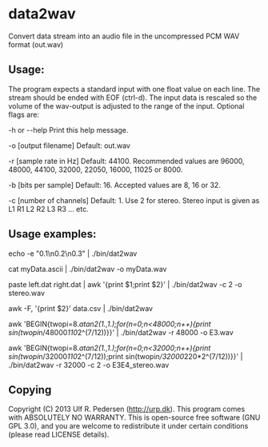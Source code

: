 # data2wav
Convert data stream into an audio file in the uncompressed PCM WAV format (out.wav)

## Usage:

The program expects a standard input with one float value on each line. The stream should be ended with EOF (ctrl-d). The input data is rescaled so the volume of the wav-output is adjusted to the range of the input. Optional flags are:

 -h or --help
     Print this help message.

 -o [output filename]
     Default: out.wav

 -r [sample rate in Hz]
     Default: 44100. Recommended values are 96000, 48000, 44100, 32000, 22050, 16000, 11025 or 8000.

 -b [bits per sample]
     Default: 16. Accepted values are 8, 16 or 32.

 -c [number of channels]
     Default: 1. Use 2 for stereo. Stereo input is given as L1 R1 L2 R2 L3 R3 ... etc.


## Usage examples: 

   echo -e "0.1\n0.2\n0.3" | ./bin/dat2wav

   cat myData.ascii | ./bin/dat2wav -o myData.wav

   paste left.dat right.dat | awk '{print $1;print $2}'  | ./bin/dat2wav -c 2 -o stereo.wav

   awk -F, '{print $2}' data.csv | ./bin/dat2wav

   awk 'BEGIN{twopi=8.*atan2(1.,1.);for(n=0;n<48000;n++){print sin(twopi*n/48000*110*2^(7/12))}}' | ./bin/dat2wav -r 48000 -o E3.wav

   awk 'BEGIN{twopi=8.*atan2(1.,1.);for(n=0;n<32000;n++){print sin(twopi*n/32000*110*2^(7/12));print sin(twopi*n/32000*220*2^(7/12))}}' | ./bin/dat2wav -r 32000 -c 2 -o E3E4_stereo.wav


## Copying
Copyright (C) 2013 Ulf R. Pedersen (http://urp.dk). This program comes with ABSOLUTELY NO WARRANTY. 
This is open-source free software (GNU GPL 3.0), and you are welcome to redistribute it under certain conditions (please read LICENSE details).


